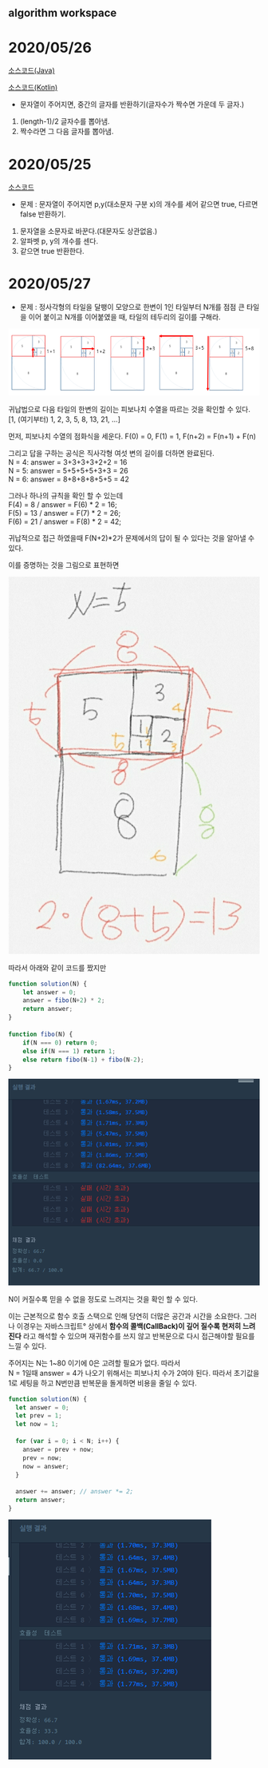 ## algorithm workspace

# 2020/05/26

[소스코드(Java)](./GetMidCharacter/src/GetMidCharacter.java)

[소스코드(Kotlin)](./GetMidCharacter/src/getMidCharacter.kt)

- 문자열이 주어지면, 중간의 글자를 반환하기(글자수가 짝수면 가운데 두 글자.)

1. (length-1)/2 글자수를 뽑아냄.
2. 짝수라면 그 다음 글자를 뽑아냄.

# 2020/05/25

[소스코드](./pAndYCounter/src/PAndYCounter.java)

- 문제 : 문자열이 주어지면 p,y(대소문자 구분 x)의 개수를 세어 같으면 true, 다르면 false 반환하기.

1. 문자열을 소문자로 바꾼다.(대문자도 상관없음.)
2. 알파벳 p, y의 개수를 센다.
3. 같으면 true 반환한다.

# 2020/05/27

- 문제 : 정사각형의 타일을 달팽이 모양으로 한변이 1인 타일부터 N개를 점점 큰 타일을 이어 붙이고 N개를 이어붙였을 때, 타일의 테두리의 길이를 구해라.

![image](./tileOrnament/tiles.png)

귀납법으로 다음 타일의 한변의 길이는 피보나치 수열을 따르는 것을 확인할 수 있다.  
[1, (여기부터) 1, 2, 3, 5, 8, 13, 21, …]

먼저, 피보나치 수열의 점화식을 세운다.
F(0) = 0, F(1) = 1, F(n+2) = F(n+1) + F(n)

그리고 답을 구하는 공식은 직사각형 여섯 변의 길이를 더하면 완료된다.  
N = 4: answer = 3+3+3+3+2+2 = 16  
N = 5: answer = 5+5+5+5+3+3 = 26  
N = 6: answer = 8+8+8+8+5+5 = 42  

그러나 하나의 규칙을 확인 할 수 있는데  
F(4) = 8 / answer = F(6) \* 2 = 16;  
F(5) = 13 / answer = F(7) \* 2 = 26;  
F(6) = 21 / answer = F(8) \* 2 = 42;  

귀납적으로 접근 하였을때 F(N+2)\*2가 문제에서의 답이 될 수 있다는 것을 알아낼 수 있다.

이를 증명하는 것을 그림으로 표현하면  

![image](./tileOrnament/solution.jpg)


따라서 아래와 같이 코드를 짰지만

```javascript
function solution(N) {
    let answer = 0;
    answer = fibo(N+2) * 2;
    return answer;
}

function fibo(N) {
    if(N === 0) return 0;
    else if(N === 1) return 1;
    else return fibo(N-1) + fibo(N-2);
}
```

![image](./tileOrnament/code1.png)

N이 커질수록 믿을 수 없을 정도로 느려지는 것을 확인 할 수 있다.

이는 근본적으로 함수 호출 스택으로 인해 당연히 더많은 공간과 시간을 소요한다. 그러나 이경우는 자바스크립트° 상에서 **함수의 콜백(CallBack)이 깊어 질수록 현저히 느려진다** 라고 해석할 수 있으며
재귀함수를 쓰지 않고 반복문으로 다시 접근해야할 필요를 느낄 수 있다.

주어지는 N는 1~80 이기에 0은 고려할 필요가 없다. 따라서  
N = 1일때 answer = 4가 나오기 위해서는 피보나치 수가 2여야 된다. 따라서 초기값을 1로 세팅을 하고 N번만큼 반복문을 돌게하면 비용을 줄일 수 있다.


```javascript
function solution(N) {
  let answer = 0;
  let prev = 1;
  let now = 1;

  for (var i = 0; i < N; i++) {
    answer = prev + now;
    prev = now;
    now = answer;
  }

  answer += answer; // answer *= 2;
  return answer;
}
```

![image](./tileOrnament/code2.png)
